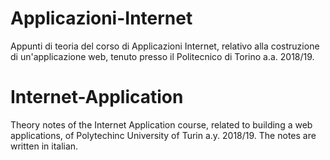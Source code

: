 # Applicazioni-Internet

Appunti di teoria del corso di Applicazioni Internet, relativo alla costruzione di un'applicazione web, tenuto presso il Politecnico di Torino a.a. 2018/19.

# Internet-Application
Theory notes of the Internet Application course, related to building a web applications, of Polytechinc University of Turin a.y. 2018/19.
The notes are written in italian.
